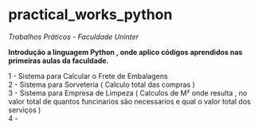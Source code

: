 # practical_works_python
<i>Trabalhos Práticos - Faculdade Uninter</i>

<b>Introdução a linguagem Python , onde aplico códigos aprendidos nas primeiras aulas da faculdade.</b>

1 - Sistema para Calcular o Frete de Embalagens <br>
2 - Sistema para Sorveteria ( Calculo total das compras ) <br>
3 - Sistema para Empresa de Limpeza ( Calculos de M² onde resulta , no valor total de quantos funcinarios são necessarios e qual o valor total dos serviços ) <br>
4 -
